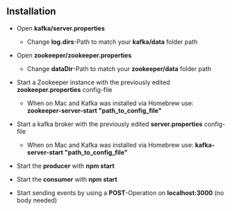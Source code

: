 ## Installation

* Open **kafka/server.properties**
  * Change **log.dirs**-Path to match your **kafka/data** folder path
  
* Open **zookeeper/zookeeper.properties**
  * Change **dataDir**-Path to match your **zookeeper/data** folder path
  
* Start a Zookeeper instance with the previously edited **zookeeper.properties** config-file
  * When on Mac and Kafka was installed via Homebrew use: **zookeeper-server-start "path_to_config_file"**
  
* Start a kafka broker with the previously edited **server.properties** config-file
  * When on Mac and Kafka was installed via Homebrew use: **kafka-server-start "path_to_config_file"**
  
* Start the **producer** with **npm start**

* Start the **consumer** with **npm start**

* Start sending events by using a **POST**-Operation on **localhost:3000** (no body needed)
